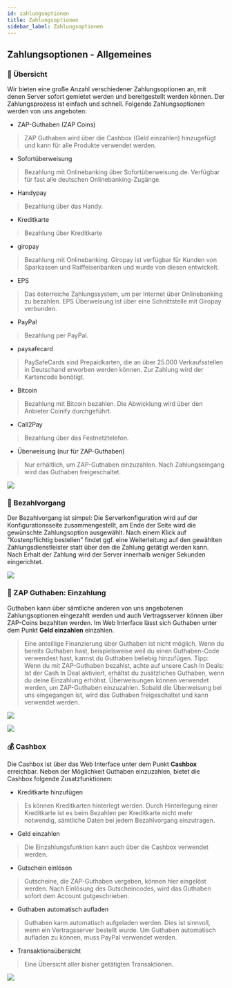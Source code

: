 ```yaml
---
id: zahlungsoptionen
title: Zahlungsoptionen
sidebar_label: Zahlungsoptionen
---
```

## Zahlungsoptionen - Allgemeines
### 🧾 Übersicht
Wir bieten eine große Anzahl verschiedener Zahlungsoptionen an, mit denen Server sofort gemietet werden und bereitgestellt werden können. Der Zahlungsprozess ist einfach und schnell. Folgende Zahlungsoptionen werden von uns angeboten:
*  ZAP-Guthaben (ZAP Coins) 
> ZAP Guthaben wird über die Cashbox (Geld einzahlen) hinzugefügt und kann für alle Produkte verwendet werden.
* Sofortüberweisung
> Bezahlung mit Onlinebanking über Sofortüberweisung.de. Verfügbar für fast alle deutschen Onlinebanking-Zugänge.
* Handypay
> Bezahlung über das Handy.
* Kreditkarte
> Bezahlung über Kreditkarte
* giropay
> Bezahlung mit Onlinebanking. Giropay ist verfügbar für Kunden von Sparkassen und Raiffeisenbanken und wurde von diesen entwickelt.
* EPS
> Das österreiche Zahlungssystem, um per Internet über Onlinebanking zu bezahlen. EPS Überweisung ist über eine Schnittstelle mit Giropay verbunden.
* PayPal
> Bezahlung per PayPal.
* paysafecard
> PaySafeCards sind Prepaidkarten, die an über 25.000 Verkaufsstellen in Deutschand erworben werden können. Zur Zahlung wird der Kartencode benötigt.
* Bitcoin
> Bezahlung mit Bitcoin bezahlen. Die Abwicklung wird über den Anbieter Coinify durchgeführt.
* Call2Pay
> Bezahlung über das Festnetztelefon.
* Überweisung (nur für ZAP-Guthaben)
> Nur erhältlich, um ZAP-Guthaben einzuzahlen. Nach Zahlungseingang wird das Guthaben freigeschaltet.

![](https://screensaver01.zap-hosting.com/index.php/apps/files_sharing/publicpreview/Ea95im39JEMCeBB?x=1920&y=619&a=true&file=chrome_IRPmUcH6Cm.png&scalingup=0)

### 💸 Bezahlvorgang
Der Bezahlvorgang ist simpel: Die Serverkonfiguration wird auf der Konfigurationsseite zusammengestellt, am Ende der Seite wird die gewünschte Zahlungsoption ausgewählt. Nach einem Klick auf "Kostenpflichtig bestellen" findet ggf. eine Weiterleitung auf den gewählten Zahlungsdienstleister statt über den die Zahlung getätigt werden kann. Nach Erhalt der Zahlung wird der Server innerhalb weniger Sekunden eingerichtet.

![](https://screensaver01.zap-hosting.com/index.php/apps/files_sharing/publicpreview/Rz5yqxeeZF7WN2y?x=1920&y=619&a=true&file=chrome_b2F6lXb8AP.png&scalingup=0)

### 🏦 ZAP Guthaben: Einzahlung
Guthaben kann über sämtliche anderen von uns angebotenen Zahlungsoptionen eingezahlt werden und auch Vertragsserver können über ZAP-Coins bezahlten werden. Im Web Interface lässt sich Guthaben unter dem Punkt **Geld einzahlen** einzahlen.
> Eine anteillige Finanzierung über Guthaben ist nicht möglich. Wenn du bereits Guthaben hast, beispielsweise weil du einen Guthaben-Code verwendest hast, kannst du Guthaben beliebig hinzufügen. Tipp: Wenn du mit ZAP-Guthaben bezahlst, achte auf unsere Cash In Deals: Ist der Cash In Deal aktiviert, erhältst du zusätzliches Guthaben, wenn du deine Einzahlung erhöhst.
Überweisungen können verwendet werden, um ZAP-Guthaben einzuzahlen. Sobald die Überweisung bei uns eingegangen ist, wird das Guthaben freigeschaltet und kann verwendet werden.

![](https://screensaver01.zap-hosting.com/index.php/apps/files_sharing/publicpreview/iPDYFjbm9e9Nm6p?x=1920&y=620&a=true&file=chrome_rQewWKD9qK.png&scalingup=0)

![](https://screensaver01.zap-hosting.com/index.php/apps/files_sharing/publicpreview/Qb9sznKMiZSyGS9?x=1920&y=620&a=true&file=chrome_CqTtPV6j5Y.png&scalingup=0)

### 💰 Cashbox
Die Cashbox ist über das Web Interface unter dem Punkt **Cashbox** erreichbar. Neben der Möglichkeit Guthaben einzuzahlen, bietet die Cashbox folgende Zusatzfunktionen:
* Kreditkarte hinzufügen
> Es können Kreditkarten hinterlegt werden. Durch Hinterlegung einer Kreditkarte ist es beim Bezahlen per Kreditkarte nicht mehr notwendig, sämtliche Daten bei jedem Bezahlvorgang einzutragen.
* Geld einzahlen
> Die Einzahlungsfunktion kann auch über die Cashbox verwendet werden.
* Gutschein einlösen
> Gutscheine, die ZAP-Guthaben vergeben, können hier eingelöst werden. Nach Einlösung des Gutscheincodes, wird das Guthaben sofort dem Account gutgeschrieben.
* Guthaben automatisch aufladen
> Guthaben kann automatisch aufgeladen werden. Dies ist sinnvoll, wenn ein Vertragsserver bestellt wurde. Um Guthaben automatisch aufladen zu können, muss PayPal verwendet werden.
* Transaktionsübersicht
> Eine Übersicht aller bisher getätigten Transaktionen.

![](https://screensaver01.zap-hosting.com/index.php/apps/files_sharing/publicpreview/Rxj5EAbXqffbjij?x=1920&y=620&a=true&file=chrome_EImA32HhiQ.png&scalingup=0)
